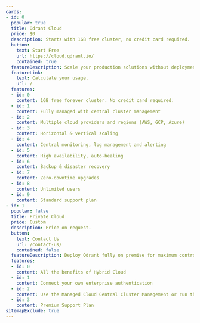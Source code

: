 ```yaml
---
cards: 
- id: 0
  popular: true
  title: Qdrant Cloud
  price: $0
  description: Starts with 1GB free cluster, no credit card required.
  button:
    text: Start Free
    url: https://cloud.qdrant.io/
    contained: true
  featureDescription: Scale your production solutions without deployment and upkeep. 
  featureLink:
    text: Calculate your usage.
    url: /
  features:
  - id: 0
    content: 1GB free forever cluster. No credit card required.
  - id: 1
    content: Fully managed with central cluster management
  - id: 2
    content: Multiple cloud providers and regions (AWS, GCP, Azure)
  - id: 3
    content: Horizontal & vertical scaling
  - id: 4
    content: Central monitoring, log management and alerting
  - id: 5
    content: High availability, auto-healing
  - id: 6
    content: Backup & disaster recovery
  - id: 7
    content: Zero-downtime upgrades
  - id: 8
    content: Unlimited users
  - id: 9
    content: Standard support plan
- id: 1
  popular: false
  title: Private Cloud
  price: Custom
  description: Price on request.
  button:
    text: Contact Us
    url: /contact-us/
    contained: false
  featureDescription: Deploy Qdrant fully on premise for maximum control and data sovereignty.
  features:
  - id: 0
    content: All the benefits of Hybrid Cloud
  - id: 1
    content: Connect your own enterprise authentication
  - id: 2
    content: Use the Managed Cloud Central Cluster Management or run the Central Cluster Management Interface in your own infrastructure, in the cloud, on-premise at the edge, even fully air-gapped
  - id: 3
    content: Premium Support Plan
sitemapExclude: true
---
```

